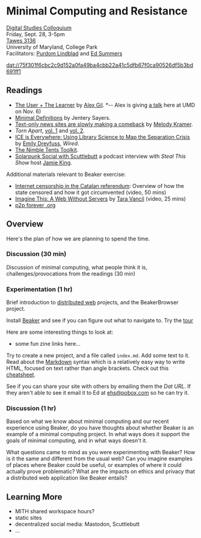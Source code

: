 # Minimal Computing and Resistance

[Digital Studies Colloquium](https://dsah.umd.edu/colloquium/)  
Friday, Sept. 28, 3-5pm  
[Tawes 3136]  
University of Maryland, College Park  
Facilitators: [Purdom Lindblad] and [Ed Summers]  

[dat://75f301f6cbc2c9d152a0fa49ba4cbb22a41c5dfb67f0ca90526df5b3bd691ff1](dat://75f301f6cbc2c9d152a0fa49ba4cbb22a41c5dfb67f0ca90526df5b3bd691ff1)

## Readings

* [The User + The Learner](https://go-dh.github.io/mincomp/thoughts/2015/05/21/user-vs-learner/) by [Alex Gil](https://twitter.com/elotroalex?ref_src=twsrc%5Egoogle%7Ctwcamp%5Eserp%7Ctwgr%5Eauthor). *-- Alex is giving [a talk](https://mith.umd.edu/dialogues/dd-fall-2018-alex-gil/) here at UMD on Nov. 6)
* [Minimal Definitions](https://go-dh.github.io/mincomp/thoughts/2016/10/02/minimal-definitions/) by Jentery Sayers.
* [Text-only news sites are slowly making a comeback](https://lite.cnn.io/en) by [Melody Kramer](https://twitter.com/mkramer).
* *Torn Apart*, [vol. 1](https://xpmethod.plaintext.in/torn-apart/volume/1/) and [vol. 2](https://xpmethod.plaintext.in/torn-apart/volume/2/).
* [ICE is Everywhere: Using Library Science to Map the Separation Crisis](https://www.wired.com/story/ice-is-everywhere-using-library-science-to-map-child-separation/) by [Emily Dreyfuss](https://twitter.com/EmilyDreyfuss), *Wired*.
* [The Nimble Tents Toolkit](https://nimbletents.github.io).
* [Solarpunk Social with Scuttlebutt](https://stealthisshow.com/s04e04/) a podcast interview with *Steal This Show* host [Jamie King](https://twitter.com/jamie_jk).

Additional materials relevant to Beaker exercise:

* [Internet censorship in the Catalan referendum](https://media.ccc.de/v/34c3-9028-internet_censorship_in_the_catalan_referendum):  Overview of how the state censored and how it got circumvented (video, 50 mins)
* [Imagine This: A Web Without Servers](https://www.youtube.com/watch?v=rJ_WvfF3FN8) by [Tara Vancil](https://twitter.com/taravancil) (video, 25 mins)
* [p2p forever .org](http://p2pforever.org/)

## Overview

Here's the plan of how we are planning to spend the time.

### Discussion (30 min)

Discussion of minimal computing, what people think it is, challenges/provocations from the readings (30 min)

### Experimentation (1 hr)

Brief introduction to [distributed web]() projects, and the BeakerBrowser project.

Install [Beaker](https://beakerbrowser.com/) and see if you can figure out what to navigate to. Try the [tour](dat://beakerbrowser.com/docs/tour)

Here are some interesting things to look at:

* some fun zine links here...

Try to create a new project, and a file called `index.md`. Add some text to it. Read about the [Markdown](https://daringfireball.net/projects/markdown/syntax) syntax which is a relatively easy way to write HTML, focused on text rather than angle brackets. Check out this [cheatsheet](http://packetlife.net/media/library/16/Markdown.pdf).

See if you can share your site with others by emailing them the *Dat URL*. If they aren't able to see it email it to Ed at [ehs@pobox.com](mailto:ehs@pobox.com) so he can try it.

### Discussion (1 hr)

Based on what we know about minimal computing and our recent experience using Beaker, do you have thoughts about whether Beaker is an example of a minimal computing project. In what ways does it support the goals of minimal computing, and in what ways doesn't it.

What questions came to mind as you were experimenting with Beaker? How is it the same and different from the usual web? Can you imagine examples of places where Beaker could be useful, or examples of where it could actually prove problematic? What are the impacts on ethics and privacy that a distributed web application like Beaker entails?

## Learning More

* MITH shared workspace hours?
* static sites
* decentralized social media: Mastodon, Scuttlebutt
* ...

[Purdom Lindblad]: https://mith.umd.edu/people/person/purdom-lindblad/
[Ed Summers]: https://mith.umd.edu/people/person/ed-summers/
[Tawes 3136]: https://goo.gl/maps/3v5c28paZNB2

